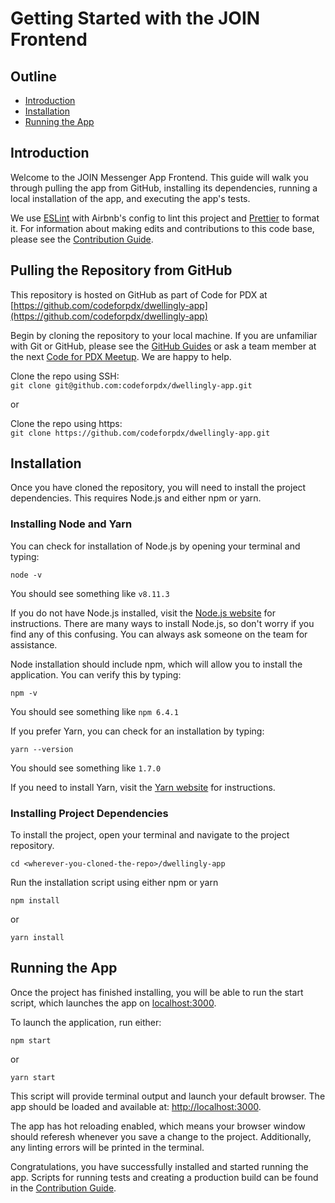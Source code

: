 # Getting Started with the JOIN Frontend

## Outline

- [Introduction](#introduction)
- [Installation](#installation)
- [Running the App](#running-the-app)

## Introduction

Welcome to the JOIN Messenger App Frontend. This guide will walk you through pulling the app from GitHub, installing its dependencies, running a local installation of the app, and executing the app's tests.

We use [ESLint](https://eslint.org/) with Airbnb's config to lint this project and [Prettier](https://prettier.io/) to format it. For information about making edits and contributions to this code base, please see the [Contribution Guide](contribution_guide.md).

## Pulling the Repository from GitHub

This repository is hosted on GitHub as part of Code for PDX at [https://github.com/codeforpdx/dwellingly-app](https://github.com/codeforpdx/dwellingly-app)

Begin by cloning the repository to your local machine. If you are unfamiliar with Git or GitHub, please see the [GitHub Guides](https://guides.github.com/) or ask a team member at the next [Code for PDX Meetup](https://www.meetup.com/Code-for-PDX/). We are happy to help.

Clone the repo using SSH:  
`git clone git@github.com:codeforpdx/dwellingly-app.git`

or

Clone the repo using https:  
`git clone https://github.com/codeforpdx/dwellingly-app.git`

## Installation

Once you have cloned the repository, you will need to install the project dependencies. This requires Node.js and either npm or yarn.

### Installing Node and Yarn

You can check for installation of Node.js by opening your terminal and typing:

`node -v`

You should see something like `v8.11.3`

If you do not have Node.js installed, visit the [Node.js website](https://nodejs.org/en/) for instructions. There are many ways to install Node.js, so don't worry if you find any of this confusing. You can always ask someone on the team for assistance.

Node installation should include npm, which will allow you to install the application. You can verify this by typing:

`npm -v`

You should see something like `npm 6.4.1`

If you prefer Yarn, you can check for an installation by typing:

`yarn --version`

You should see something like `1.7.0`

If you need to install Yarn, visit the [Yarn website](https://yarnpkg.com/en/) for instructions.

### Installing Project Dependencies

To install the project, open your terminal and navigate to the project repository.

`cd <wherever-you-cloned-the-repo>/dwellingly-app`

Run the installation script using either npm or yarn

`npm install`

or

`yarn install`

## Running the App

Once the project has finished installing, you will be able to run the start script, which launches the app on [localhost:3000](http://localhost:3000).

To launch the application, run either:

`npm start`

or

`yarn start`

This script will provide terminal output and launch your default browser. The app should be loaded and available at: [http://localhost:3000](http://localhost:3000).

The app has hot reloading enabled, which means your browser window should referesh whenever you save a change to the project. Additionally, any linting errors will be printed in the terminal.

Congratulations, you have successfully installed and started running the app. Scripts for running tests and creating a production build can be found in the [Contribution Guide](contribution_guide.md).
